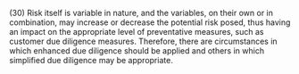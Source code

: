 (30) Risk itself is variable in nature, and the variables, on their own or in combination, may increase or decrease the potential risk posed, thus having an impact on the appropriate level of preventative measures, such as customer due diligence measures. Therefore, there are circumstances in which enhanced due diligence should be applied and others in which simplified due diligence may be appropriate.